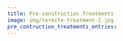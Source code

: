 ```yaml
---
title: Pre-construction Treatments
image: img/termite-treatment-2.jpg
pre_contruction_treatments_entries:
---
```

